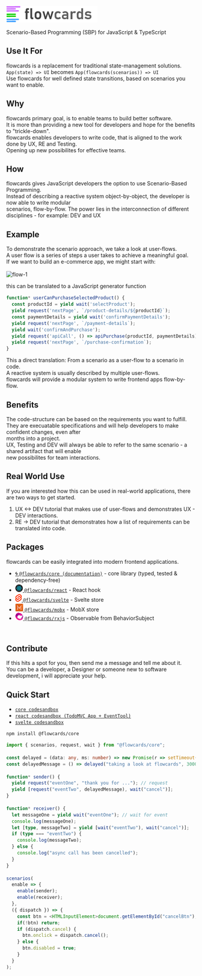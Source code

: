 ![flowcards](https://github.com/ThomasDeutsch/flowcards/blob/master/docs/img/banner-flowcards-2.png)

Scenario-Based Programming (SBP) for JavaScript & TypeScript 

## Use It For
flowcards is a replacement for traditional state-management solutions.<br/>
```App(state) => UI``` becomes ```App(flowcards(scenarios)) => UI```<br/>
Use flowcards for well defined state transitions, based on scenarios you want to enable.<br/>

## Why
flowcards primary goal, is to enable teams to build better software.<br/>
It is more than providing a new tool for developers and hope for the benefits to "trickle-down".<br/>
flowcards enables developers to write code, that is aligned to the work done by UX, RE and Testing.<br/>
Opening up new possibilites for effective teams.<br/>

## How
flowcards gives JavaScript developers the option to use Scenario-Based Programming.<br/>
Instead of describing a reactive system object-by-object, the developer is now able to write modular<br/>
scenarios, flow-by-flow. The power lies in the interconnection of different disciplines - for example: DEV and UX<br/>

## Example
To demonstrate the scenario approach, we take a look at user-flows.<br/>
A user flow is a series of steps a user takes to achieve a meaningful goal.<br/>
If we want to build an e-commerce app, we might start with:<br/>
<br/>
![flow-1](https://github.com/ThomasDeutsch/flowcards/blob/master/docs/img/purchase-flow-1.png)

this can be translated to a JavaScript generator function
```js
function* userCanPurchaseSelectedProduct() {
  const productId = yield wait('selectProduct');
  yield request('nextPage', `/product-details/${productId}`);
  const paymentDetails = yield wait('confirmPaymentDetails');
  yield request('nextPage', `/payment-details`);
  yield wait('confirmAndPurchase');
  yield request('apiCall', () => apiPurchase(productId, paymentDetails))
  yield request('nextPage', `/purchase-confirmation`);
}
```
This a direct translation: From a scenario as a user-flow to a scenario in code.<br/>
A reactive system is usually described by multiple user-flows.<br/>
flowcards will provide a modular system to write frontend apps flow-by-flow.<br/>

## Benefits
The code-structure can be based on the requirements you want to fulfill.<br/>
They are execuatable specifications and will help developers to make confident changes, even after<br/>
months into a project.<br/> 
UX, Testing and DEV will always be able to refer to the same scenario - a shared artifact that will enable<br/>
new possibilites for team interactions.

## Real World Use
If you are interested how this can be used in real-world applications, there are two ways to get started.<br/>
1. UX <-> DEV tutorial that makes use of user-flows and demonstrates UX - DEV interactions.<br/>
2. RE  -> DEV tutorial that demonstrates how a list of requirements can be translated into code.<br/>


## Packages
flowcards can be easily integrated into modern frontend applications.

- [🌀 `@flowcards/core (documentation)`](https://github.com/ThomasDeutsch/flowcards/tree/master/packages/core) - core library (typed, tested & dependency-free)
- [![-](https://github.com/ThomasDeutsch/flowcards/blob/master/docs/img/icon-react.png) `@flowcards/react`](https://github.com/ThomasDeutsch/flowcards/tree/master/packages/react) - React hook
- [![-](https://github.com/ThomasDeutsch/flowcards/blob/master/docs/img/icon-svelte.png) `@flowcards/svelte`](https://github.com/ThomasDeutsch/flowcards/tree/master/packages/svelte) - Svelte store
- [![-](https://github.com/ThomasDeutsch/flowcards/blob/master/docs/img/icon-mobx.png) `@flowcards/mobx`](https://github.com/ThomasDeutsch/flowcards/tree/master/packages/mobx) - MobX store
- [![-](https://github.com/ThomasDeutsch/flowcards/blob/master/docs/img/icon-rxjs.png) `@flowcards/rxjs`](https://github.com/ThomasDeutsch/flowcards/tree/master/packages/rxjs) - Observable from BehaviorSubject
<br/>

## Contribute
If this hits a spot for you, then send me a message and tell me about it.<br/>
You can be a developer, a Designer or someone new to software development, i will appreciate your help.<br/>


## Quick Start 
- [`core codesandbox`](https://codesandbox.io/s/hello-flowcards-dk9yl?file=/src/index.ts)
- [`react codesandbox (TodoMVC App + EventTool)`](https://codesandbox.io/s/flowcardsreact-playground-knebp)
- [`svelte codesandbox`](https://codesandbox.io/s/flowcards-hello-svelte-sscxp?file=/App.svelte)
```
npm install @flowcards/core
```

```ts
import { scenarios, request, wait } from "@flowcards/core";

const delayed = (data: any, ms: number) => new Promise(r => setTimeout(() => r(data), ms));
const delayedMessage = () => delayed("taking a look at flowcards", 3000);

function* sender() {
  yield request("eventOne", "thank you for ..."); // request
  yield [request("eventTwo", delayedMessage), wait("cancel")];
}

function* receiver() {
  let messageOne = yield wait("eventOne"); // wait for event
  console.log(messageOne);
  let [type, messageTwo] = yield [wait("eventTwo"), wait("cancel")];
  if (type === "eventTwo") {
    console.log(messageTwo);
  } else {
    console.log("async call has been cancelled");
  }
}

scenarios(
  enable => {
    enable(sender);
    enable(receiver);
  },
  ({ dispatch }) => {
    const btn = <HTMLInputElement>document.getElementById("cancelBtn");
    if(!btn) return;
    if (dispatch.cancel) {
      btn.onclick = dispatch.cancel();
    } else {
      btn.disabled = true;
    }
  }
);
```


